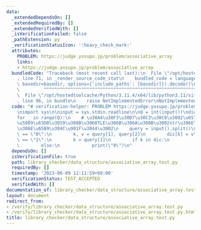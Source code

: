 ```yaml
---
data:
  _extendedDependsOn: []
  _extendedRequiredBy: []
  _extendedVerifiedWith: []
  _isVerificationFailed: false
  _pathExtension: py
  _verificationStatusIcon: ':heavy_check_mark:'
  attributes:
    PROBLEM: https://judge.yosupo.jp/problem/associative_array
    links:
    - https://judge.yosupo.jp/problem/associative_array
  bundledCode: "Traceback (most recent call last):\n  File \"/opt/hostedtoolcache/Python/3.11.4/x64/lib/python3.11/site-packages/onlinejudge_verify/documentation/build.py\"\
    , line 71, in _render_source_code_stat\n    bundled_code = language.bundle(stat.path,\
    \ basedir=basedir, options={'include_paths': [basedir]}).decode()\n          \
    \         ^^^^^^^^^^^^^^^^^^^^^^^^^^^^^^^^^^^^^^^^^^^^^^^^^^^^^^^^^^^^^^^^^^^^^^^^^^^^^^^^^\n\
    \  File \"/opt/hostedtoolcache/Python/3.11.4/x64/lib/python3.11/site-packages/onlinejudge_verify/languages/python.py\"\
    , line 96, in bundle\n    raise NotImplementedError\nNotImplementedError\n"
  code: "# verification-helper: PROBLEM https://judge.yosupo.jp/problem/associative_array\n\
    \nimport sys\n\ninput = sys.stdin.readline\n\nQ = int(input())\ndic = dict()\n\
    for _ in range(Q):\n    # \u30A4\u30F3\u30D7\u30C3\u30C8\u3092\u6574\u6570\u306B\
    \u5909\u63DB\u3059\u308B\u3068TLE\u306B\u306A\u308B\u3002str\u306E\u307E\u307E\
    \u306E\u65B9\u304C\u901F\u3044\u3002\n    query = input().split()\n    if query[0]\
    \ == \"0\":\n        k, v = query[1], query[2]\n        dic[k] = v\n    elif query[0]\
    \ == \"1\":\n        k = query[1]\n        if k in dic:\n            print(dic[k])\n\
    \        else:\n            print(\"0\")\n"
  dependsOn: []
  isVerificationFile: true
  path: library_checker/data_structure/associative_array.test.py
  requiredBy: []
  timestamp: '2023-06-09 12:11:59+09:00'
  verificationStatus: TEST_ACCEPTED
  verifiedWith: []
documentation_of: library_checker/data_structure/associative_array.test.py
layout: document
redirect_from:
- /verify/library_checker/data_structure/associative_array.test.py
- /verify/library_checker/data_structure/associative_array.test.py.html
title: library_checker/data_structure/associative_array.test.py
---
```

